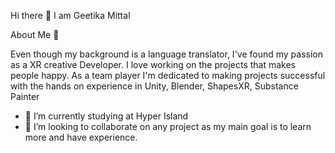 Hi there 👋 I am Geetika Mittal

About Me 💫


Even though my background is a language translator, I've found my passion as a XR creative Developer. I love working on the projects that makes people happy. As a team player I'm dedicated to making projects successful with the hands on experience in Unity, Blender, ShapesXR, Substance Painter


- 🔭 I’m currently studying at Hyper Island
- 👯 I’m looking to collaborate on any project as my main goal is to learn more and have experience.
